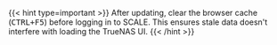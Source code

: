 &NewLine;

{{< hint type=important >}}
After updating, clear the browser cache (<kbd>CTRL+F5</kbd>) before logging in to SCALE. This ensures stale data doesn't interfere with loading the TrueNAS UI.
{{< /hint >}}